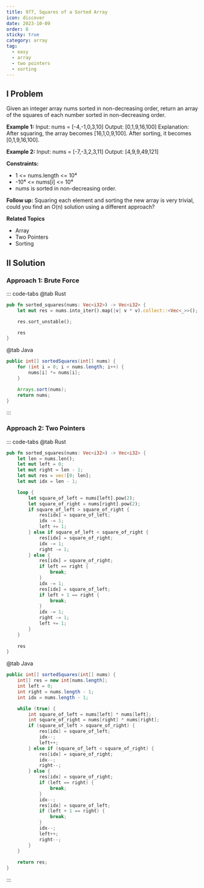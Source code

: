 ```yaml
---
title: 977, Squares of a Sorted Array
icon: discover
date: 2023-10-09
order: 8
sticky: true
category: array
tag: 
  - easy
  - array
  - two pointers
  - sorting
---
```


## I Problem
Given an integer array nums sorted in non-decreasing order, return an array of the squares of each number sorted in non-decreasing order.

**Example 1:**
Input: nums = [-4,-1,0,3,10]
Output: [0,1,9,16,100]
Explanation: After squaring, the array becomes [16,1,0,9,100]. After sorting, it becomes [0,1,9,16,100].

**Example 2:**
Input: nums = [-7,-3,2,3,11]
Output: [4,9,9,49,121]

**Constraints:**

- 1 <= nums.length <= 10⁴
- -10⁴ <= nums[i] <= 10⁴
- nums is sorted in non-decreasing order.

**Follow up:**
Squaring each element and sorting the new array is very trivial, could you find an O(n) solution using a different approach?

**Related Topics**

- Array
- Two Pointers
- Sorting

## II Solution
### Approach 1: Brute Force
::: code-tabs
@tab Rust
```rust
pub fn sorted_squares(nums: Vec<i32>) -> Vec<i32> {
    let mut res = nums.into_iter().map(|v| v * v).collect::<Vec<_>>();

    res.sort_unstable();

    res
}
```

@tab Java
```java
public int[] sortedSquares(int[] nums) {
    for (int i = 0; i < nums.length; i++) {
        nums[i] *= nums[i];
    }

    Arrays.sort(nums);
    return nums;
}
```
:::

### Approach 2: Two Pointers
::: code-tabs
@tab Rust
```rust
pub fn sorted_squares(nums: Vec<i32>) -> Vec<i32> {
    let len = nums.len();
    let mut left = 0;
    let mut right = len - 1;
    let mut res = vec![0; len];
    let mut idx = len - 1;

    loop {
        let square_of_left = nums[left].pow(2);
        let square_of_right = nums[right].pow(2);
        if square_of_left > square_of_right {
            res[idx] = square_of_left;
            idx -= 1;
            left += 1;
        } else if square_of_left < square_of_right {
            res[idx] = square_of_right;
            idx -= 1;
            right -= 1;
        } else {
            res[idx] = square_of_right;
            if left == right {
                break;
            }
            idx -= 1;
            res[idx] = square_of_left;
            if left + 1 == right {
                break;
            }
            idx -= 1;
            right -= 1;
            left += 1;
        }
    }
    
    res
}
```

@tab Java
```java
public int[] sortedSquares(int[] nums) {
    int[] res = new int[nums.length];
    int left = 0;
    int right = nums.length - 1;
    int idx = nums.length - 1;

    while (true) {
        int square_of_left = nums[left] * nums[left];
        int square_of_right = nums[right] * nums[right];
        if (square_of_left > square_of_right) {
            res[idx] = square_of_left;
            idx--;
            left++;
        } else if (square_of_left < square_of_right) {
            res[idx] = square_of_right;
            idx--;
            right--;
        } else {
            res[idx] = square_of_right;
            if (left == right) {
                break;
            }
            idx--;
            res[idx] = square_of_left;
            if (left + 1 == right) {
                break;
            }
            idx--;
            left++;
            right--;
        }
    }
    
    return res;
}
```
:::